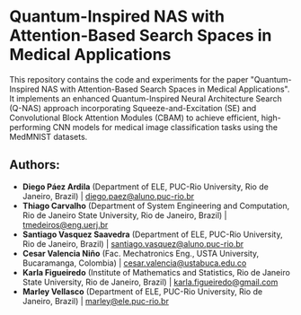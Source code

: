 # Quantum-Inspired NAS with Attention-Based Search Spaces in Medical Applications

This repository contains the code and experiments for the paper "Quantum-Inspired NAS with Attention-Based Search Spaces in Medical Applications". It implements an enhanced Quantum-Inspired Neural Architecture Search (Q-NAS) approach incorporating Squeeze-and-Excitation (SE) and Convolutional Block Attention Modules (CBAM) to achieve efficient, high-performing CNN models for medical image classification tasks using the MedMNIST datasets.


## Authors:
- **Diego Páez Ardila** (Department of ELE, PUC-Rio University, Rio de Janeiro, Brazil) | diego.paez@aluno.puc-rio.br
- **Thiago Carvalho** (Department of System Engineering and Computation, Rio de Janeiro State University, Rio de Janeiro, Brazil) | tmedeiros@eng.uerj.br
- **Santiago Vasquez Saavedra** (Department of ELE, PUC-Rio University, Rio de Janeiro, Brazil) | santiago.vasquez@aluno.puc-rio.br
- **Cesar Valencia Niño** (Fac. Mechatronics Eng., USTA University, Bucaramanga, Colombia) | cesar.valencia@ustabuca.edu.co
- **Karla Figueiredo** (Institute of Mathematics and Statistics, Rio de Janeiro State University, Rio de Janeiro, Brazil) | karla.figueiredo@gmail.com
- **Marley Vellasco** (Department of ELE, PUC-Rio University, Rio de Janeiro, Brazil) | marley@ele.puc-rio.br
